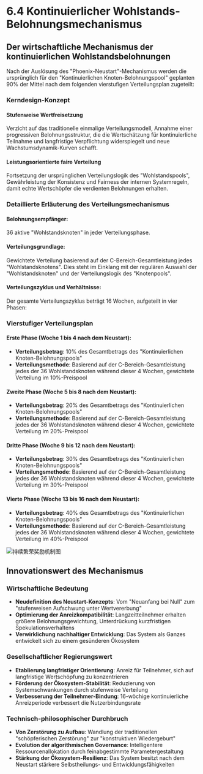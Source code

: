 # 6.4 Kontinuierlicher Wohlstands-Belohnungsmechanismus

## Der wirtschaftliche Mechanismus der kontinuierlichen Wohlstandsbelohnungen

Nach der Auslösung des "Phoenix-Neustart"-Mechanismus werden die ursprünglich für den "Kontinuierlichen Knoten-Belohnungspool" geplanten 90% der Mittel nach dem folgenden vierstufigen Verteilungsplan zugeteilt:

### Kerndesign-Konzept

#### Stufenweise Wertfreisetzung

Verzicht auf das traditionelle einmalige Verteilungsmodell, Annahme einer progressiven Belohnungsstruktur, die die Wertschätzung für kontinuierliche Teilnahme und langfristige Verpflichtung widerspiegelt und neue Wachstumsdynamik-Kurven schafft.

#### Leistungsorientierte faire Verteilung

Fortsetzung der ursprünglichen Verteilungslogik des "Wohlstandspools", Gewährleistung der Konsistenz und Fairness der internen Systemregeln, damit echte Wertschöpfer die verdienten Belohnungen erhalten.

### Detaillierte Erläuterung des Verteilungsmechanismus

#### Belohnungsempfänger:

36 aktive "Wohlstandsknoten" in jeder Verteilungsphase.

#### Verteilungsgrundlage:

Gewichtete Verteilung basierend auf der C-Bereich-Gesamtleistung jedes "Wohlstandsknotens". Dies steht im Einklang mit der regulären Auswahl der "Wohlstandsknoten" und der Verteilungslogik des "Knotenpools".

#### Verteilungszyklus und Verhältnisse:

Der gesamte Verteilungszyklus beträgt 16 Wochen, aufgeteilt in vier Phasen:

### Vierstufiger Verteilungsplan

#### Erste Phase (Woche 1 bis 4 nach dem Neustart):

* **Verteilungsbetrag**: 10% des Gesamtbetrags des "Kontinuierlichen Knoten-Belohnungspools"
* **Verteilungsmethode**: Basierend auf der C-Bereich-Gesamtleistung jedes der 36 Wohlstandsknoten während dieser 4 Wochen, gewichtete Verteilung im 10%-Preispool

#### Zweite Phase (Woche 5 bis 8 nach dem Neustart):

* **Verteilungsbetrag**: 20% des Gesamtbetrags des "Kontinuierlichen Knoten-Belohnungspools"
* **Verteilungsmethode**: Basierend auf der C-Bereich-Gesamtleistung jedes der 36 Wohlstandsknoten während dieser 4 Wochen, gewichtete Verteilung im 20%-Preispool

#### Dritte Phase (Woche 9 bis 12 nach dem Neustart):

* **Verteilungsbetrag**: 30% des Gesamtbetrags des "Kontinuierlichen Knoten-Belohnungspools"
* **Verteilungsmethode**: Basierend auf der C-Bereich-Gesamtleistung jedes der 36 Wohlstandsknoten während dieser 4 Wochen, gewichtete Verteilung im 30%-Preispool

#### Vierte Phase (Woche 13 bis 16 nach dem Neustart):

* **Verteilungsbetrag**: 40% des Gesamtbetrags des "Kontinuierlichen Knoten-Belohnungspools"
* **Verteilungsmethode**: Basierend auf der C-Bereich-Gesamtleistung jedes der 36 Wohlstandsknoten während dieser 4 Wochen, gewichtete Verteilung im 40%-Preispool

![持续繁荣奖励机制图](/images/图17.svg)

## Innovationswert des Mechanismus

### Wirtschaftliche Bedeutung

* **Neudefinition des Neustart-Konzepts**: Vom "Neuanfang bei Null" zum "stufenweisen Aufschwung unter Wertvererbung"
* **Optimierung der Anreizkompatibilität**: Langzeitteilnehmer erhalten größere Belohnungsgewichtung, Unterdrückung kurzfristigen Spekulationsverhaltens
* **Verwirklichung nachhaltiger Entwicklung**: Das System als Ganzes entwickelt sich zu einem gesünderen Ökosystem

### Gesellschaftlicher Regierungswert

* **Etablierung langfristiger Orientierung**: Anreiz für Teilnehmer, sich auf langfristige Wertschöpfung zu konzentrieren
* **Förderung der Ökosystem-Stabilität**: Reduzierung von Systemschwankungen durch stufenweise Verteilung
* **Verbesserung der Teilnehmer-Bindung**: 16-wöchige kontinuierliche Anreizperiode verbessert die Nutzerbindungsrate

### Technisch-philosophischer Durchbruch

* **Von Zerstörung zu Aufbau**: Wandlung der traditionellen "schöpferischen Zerstörung" zur "konstruktiven Wiedergeburt"
* **Evolution der algorithmischen Governance**: Intelligentere Ressourcenallokation durch feinabgestimmte Parametergestaltung
* **Stärkung der Ökosystem-Resilienz**: Das System besitzt nach dem Neustart stärkere Selbstheilungs- und Entwicklungsfähigkeiten